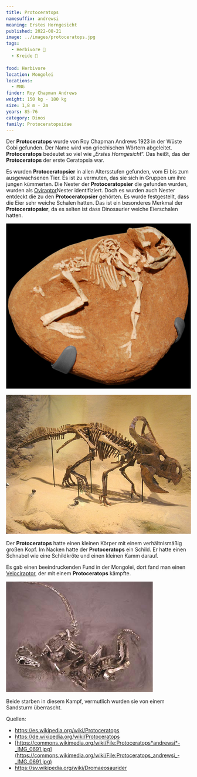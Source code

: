 ```yaml
---
title: Protoceratops
namesuffix: andrewsi
meaning: Erstes Horngesicht
published: 2022-08-21
image: ../images/protoceratops.jpg
tags:
  - Herbivore 🌿
  - Kreide 🦴
  
food: Herbivore
location: Mongolei
locations:
  - MNG
finder: Roy Chapman Andrews
weight: 150 kg - 180 kg
size: 1,8 m - 2m
years: 85-76
category: Dinos
family: Protoceratopsidae
---
```

Der **Protoceratops** wurde von Roy Chapman Andrews 1923 in der Wüste Gobi gefunden. Der Name wird von griechischen Wörtern abgeleitet. **Protoceratops** bedeutet so viel wie „*Erstes Horngesich*t“. Das heißt, das der **Protoceratops** der erste Ceratopsia war.

Es wurden **Protoceratopsier** in allen Altersstufen gefunden, vom Ei bis zum ausgewachsenen Tier. Es ist zu vermuten, das sie sich in Gruppen um ihre jungen kümmerten. Die Nester der **Protoceratopsier** die gefunden wurden, wurden als [Oviraptor](/dinos/oviraptor/)Nester identifiziert. Doch es wurden auch Nester entdeckt die zu den **Protoceratopsier** gehörten. Es wurde festgestellt, dass die Eier sehr weiche Schalen hatten. Das ist ein besonderes Merkmal der **Protoceratopsier**, da es selten ist dass Dinosaurier weiche Eierschalen hatten.

![Protoceratops Schlüpfling](../images/protoceratops-schluepfling.jpg)

![Protoceratops adult](../images/protoceratops-adult.jpg)

Der **Protoceratops** hatte einen kleinen Körper mit einem verhältnismäßig großen Kopf. Im Nacken hatte der **Protoceratops** ein Schild.
Er hatte einen Schnabel wie eine Schildkröte und einen kleinen Kamm darauf.

Es gab einen beeindruckenden Fund in der Mongolei, dort fand man einen [Velociraptor](/dinos/velociraptor/), der mit einem **Protoceratops** kämpfte.

![Velociraptor im Kampf mit Protoceratops](../images/velociraptor-protoceratops-kampf.jpg)

Beide starben in diesem Kampf, vermutlich wurden sie von einem Sandsturm überrascht.

Quellen:

* <https://es.wikipedia.org/wiki/Protoceratops>
* <https://de.wikipedia.org/wiki/Protoceratops>
* [https://commons.wikimedia.org/wiki/File:Protoceratops*andrewsi*-_IMG_0691.jpg](https://commons.wikimedia.org/wiki/File:Protoceratops_andrewsi_-_IMG_0691.jpg)
* <https://sv.wikipedia.org/wiki/Dromaeosaurider>
